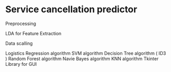 # Service cancellation predictor 

   Preprocessing
   
   LDA for Feature Extraction 
   
   Data scalling
   
   Logistics Regression algorithm 
   SVM algorithm
   Decision Tree algorithm ( ID3 ) 
   Random Forest algorithm 
   Navie Bayes algorithm 
   KNN algorithm
   Tkinter Library for GUI 
